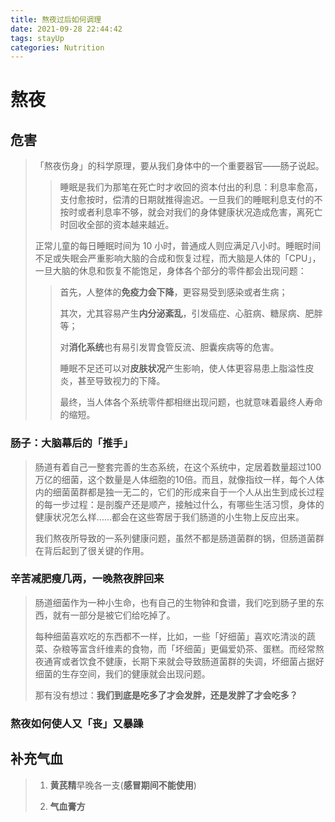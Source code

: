 ```yaml
---
title: 熬夜过后如何调理
date: 2021-09-28 22:44:42
tags: stayUp
categories: Nutrition
---
```


# 熬夜

## 危害

>「熬夜伤身」的科学原理，要从我们身体中的一个重要器官——肠子说起。
> > 睡眠是我们为那笔在死亡时才收回的资本付出的利息：利息率愈高，支付愈按时，偿清的日期就推得逾迟。一旦我们的睡眠利息支付的不按时或者利息率不够，就会对我们的身体健康状况造成危害，离死亡时回收全部的资本越来越近。
> 
> 正常儿童的每日睡眠时间为 10 小时，普通成人则应满足八小时。睡眠时间不足或失眠会严重影响大脑的合成和恢复过程，而大脑是人体的「CPU」，一旦大脑的休息和恢复不能饱足，身体各个部分的零件都会出现问题：
> > 首先，人整体的**免疫力会下降**，更容易受到感染或者生病；
> > 
> > 其次，尤其容易产生**内分泌紊乱**，引发癌症、心脏病、糖尿病、肥胖等；
> > 
> > 对**消化系统**也有易引发胃食管反流、胆囊疾病等的危害。
> > 
> > 睡眠不足还可以对**皮肤状况**产生影响，使人体更容易患上脂溢性皮炎，甚至导致视力的下降。
> > 
> > 最终，当人体各个系统零件都相继出现问题，也就意味着最终人寿命的缩短。

### 肠子：大脑幕后的「推手」

> 肠道有着自己一整套完善的生态系统，在这个系统中，定居着数量超过100万亿的细菌，这个数量是人体细胞的10倍。而且，就像指纹一样，每个人体内的细菌菌群都是独一无二的，它们的形成来自于一个人从出生到成长过程的每一步过程：是剖腹产还是顺产，接触过什么，有哪些生活习惯，身体的健康状况怎么样……都会在这些寄居于我们肠道的小生物上反应出来。
> 
> 我们熬夜所导致的一系列健康问题，虽然不都是肠道菌群的锅，但肠道菌群在背后起到了很关键的作用。

### 辛苦减肥瘦几两，一晚熬夜胖回来

> 肠道细菌作为一种小生命，也有自己的生物钟和食谱，我们吃到肠子里的东西，就有一部分是被它们给吃掉了。
> 
> 每种细菌喜欢吃的东西都不一样，比如，一些「好细菌」喜欢吃清淡的蔬菜、杂粮等富含纤维素的食物，而「坏细菌」更偏爱奶茶、蛋糕。而经常熬夜通宵或者饮食不健康，长期下来就会导致肠道菌群的失调，坏细菌占据好细菌的生存空间，我们的健康就会出现问题。
> 
> 那有没有想过：**我们到底是吃多了才会发胖，还是发胖了才会吃多？**


### 熬夜如何使人又「丧」又暴躁



## 补充气血

> 1. **黄芪精**早晚各一支(**感冒期间不能使用**)
> 
> 2. **气血膏方**






